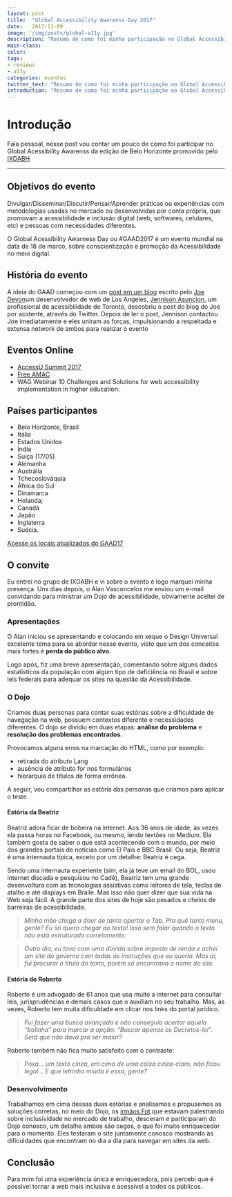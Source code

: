 ```yaml
---
layout: post
title:  "Global Accessibility Awarenss Day 2017"
date:   2017-11-09
image: '/img/posts/global-a11y.jpg'
description: "Resumo de como foi minha participação no Global Accessibility Awarenss Day 2017 promovido pelo o IXDABH"
main-class:
color:
tags:
- reviews
- a11y
categories: eventos
twitter_text: "Resumo de como foi minha participação no Global Accessibility Awarenss Day 2017"
introduction: "Resumo de como foi minha participação no Global Accessibility Awarenss Day 2017"
---
```


# Introdução

Fala pessoal, nesse post vou contar um pouco de como foi participar no Global Acessibility Awarenss da edição de Belo Horizonte promovido pelo  [IXDABH](http://bhz.ixda.org.br/)

---

## Objetivos do evento

Divulgar/Disseminar/Discutir/Pensar/Aprender práticas ou experiências com metodologias usadas no mercado ou desenvolvidas por conta própria, que promovam a acessibilidade e inclusão digital (web, softwares, celulares, etc) e pessoas com necessidades diferentes.

O Global Acessibility Awarness Day ou #GAAD2017 é um evento mundial na data de 18 de marco, sobre conscientização e promoção da Acessibilidade no meio digital.

## História do evento

A ideia do GAAD começou com um  [post em um blog](https://mysqltalk.wordpress.com/2011/11/27/challenge-accessibility-know-how-needs-to-go-mainstream-with-developers-now/)  escrito pelo  [Joe Devon](http://globalaccessibilityawarenessday.org/joe_devon.html)um desenvolvedor de web de Los Angeles,  [Jennison Asuncion](https://www.linkedin.com/in/jennison/), um profissional de acessibilidade de Toronto, descobriu o post do blog do Joe por acidente, através do Twitter. Depois de ler o post, Jennison contactou Joe imediatamente e eles uniram as forças, impulsionando a respeitada e extensa network de ambos para realizar o evento

## Eventos Online

-   [AccessU Summit 2017](http://environmentsforhumans.com/2017/accessu-summit/)
-   [Free AMAC](http://mailchi.mp/e993313afc40/1ml4oa6z8f-1242317?e=3ab58790fd)
-   WAG Webinar 10 Challenges and Solutions for web accessibility implementation in higher education.

<h2 class="section-heading">Países participantes</h2>

-   Belo Horizonte, Brasil
-   Itália
-   Estados Unidos
-   Índia
-   Suíça (17/05)
-   Alemanha
-   Austrália
-   Tchecoslováquia
-   África do Sul
-   Dinamarca
-   Holanda;
-   Canadá
-   Japão
-   Inglaterra
-   Suécia.

[Acesse os locais atualizados do GAAD17](http://globalaccessibilityawarenessday.org/events.html)

## O convite

Eu entrei no grupo de IXDABH e vi sobre o evento é logo marquei minha presença. Uns dias depois, o Alan Vasconcelos me enviou um e-mail convidando para ministrar um Dojo de acessibilidade, obviamente aceitei de prontidão.

### Apresentações

O Alan iniciou se apresentando e colocando em xeque o Design Universal excelente tema para se abordar nesse evento, visto que um dos conceitos mais fortes é  **perda do público alvo**.

Logo após, fiz uma breve apresentação, comentando sobre alguns dados estatísticos da população com algum tipo de deficiência no Brasil e sobre leis federais para adequar os sites na questão da Acessibilidade.

### O Dojo

Criamos duas personas para contar suas estórias sobre a dificuldade de navegação na web, possuem contextos diferente e necessidades diferentes.
O dojo se dividiu em duas etapas:  **análise do problema**  e  **resolução dos problemas encontrados**.

Provocamos alguns erros na marcação do HTML, como por exemplo:

-   retirada do atributo Lang
-   ausência de atributo for nos formulários
-   hierarquia de títulos de forma errônea.

A seguir, vou compartilhar as estória das personas que criamos para aplicar o teste.

#### Estória da Beatriz

Beatriz adora ficar de bobeira na internet. Aos 36 anos de idade, às vezes ela passa horas no Facebook, ou mesmo, lendo textões no Medium. Ela também gosta de saber o que está acontecendo com o mundo, por meio dos grandes portais de notícias como El Paìs e BBC Brasil. Ou seja, Beatriz é uma internauta típica, exceto por um detalhe: Beatriz é cega.

Sendo uma internauta experiente (sim, ela já teve um email do BOL, usou internet discada e pesquisou no Cadê), Beatriz tem uma grande desenvoltura com as tecnologias assistivas como leitores de tela, teclas de atalho e até displays em Braile. Mas isso não quer dizer que sua vida na Web seja fácil. A grande parte dos sites de hoje são pesados e cheios de barreiras de acessibilidade.

> _Minha mão chega a doer de tanto apertar o Tab. Pra quê tanto menu, gente? Eu só quero chegar ao texto! Isso sem falar quando o texto não está estruturado corretamente:_

> _Outro dia, eu tava com uma dúvida sobre imposto de renda e achei um site do governo com todas as instruções que eu queria. Mas aí, fui procurar o título do texto, porém só encontrava o nome do site._

#### Estória do Roberto

Roberto é um advogado de 61 anos que usa muito a internet para consultar leis, jurisprudências e demais casos que o auxiliam no seu trabalho. Mas, às vezes, Roberto tem muita dificuldade em clicar nos links do portal jurídico.

> _Fui fazer uma busca avançada e não conseguia acertar aquela “bolinha” para marcar a opção: “Buscar apenas os Decretos-lei”. Será que não dava pra ser maior?_

Roberto também não fica muito satisfeito com o contraste:

> _Poxa… um texto cinza, em cima de uma caixa cinza-claro, não ficou legal… E que letrinha miúda é essa, gente?_

### Desenvolvimento

Trabalhamos em cima dessas duas estórias e analisamos e propusemos as soluções corretas, no meio do Dojo, os  [irmãos Fot](http://www.irmaosfot.com.br/)  que estavam palestrando sobre inclusividade no mercado de trabalho, desceram e participaram do Dojo conosco, um detalhe ambos são cegos, o que foi muito enriquecedor para o momento.
Eles testaram o site juntamente conosco mostrando as dificuldades que encontram no dia a dia para navegar em sites da web.

## Conclusão

Para mim foi uma experiência única e enriquecedora, pois percebi que é possível tornar a web mais inclusiva e acessível a todos os públicos.
